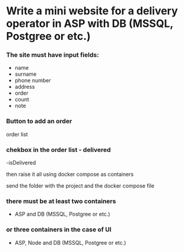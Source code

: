 # Write a mini website for a delivery operator in ASP with DB (MSSQL, Postgree or etc.)

### The site must have input fields:

- name
- surname
- phone number
- address
- order
- count
- note

### Button to add an order

order list

### chekbox in the order list - delivered

-isDelivered

then raise it all using docker compose as containers

send the folder with the project and the docker compose file

### there must be at least two containers

- ASP and DB (MSSQL, Postgree or etc.)
  
### or three containers in the case of UI

 - ASP, Node and DB (MSSQL, Postgree or etc.)
